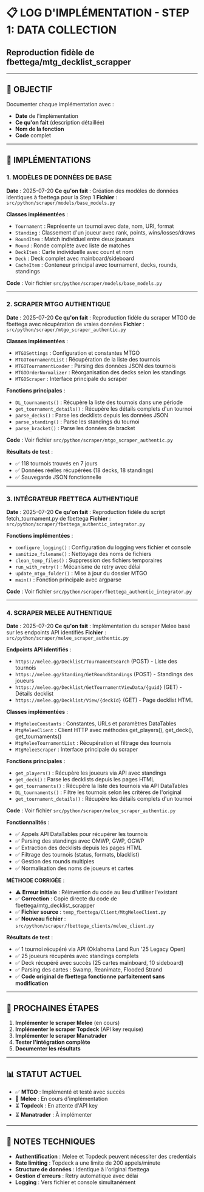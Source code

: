 # 📋 LOG D'IMPLÉMENTATION - STEP 1: DATA COLLECTION
## Reproduction fidèle de fbettega/mtg_decklist_scrapper

---

## 🎯 OBJECTIF
Documenter chaque implémentation avec :
- **Date** de l'implémentation
- **Ce qu'on fait** (description détaillée)
- **Nom de la fonction**
- **Code** complet

---

## 📅 IMPLÉMENTATIONS

### 1. MODÈLES DE DONNÉES DE BASE
**Date** : 2025-07-20
**Ce qu'on fait** : Création des modèles de données identiques à fbettega pour la Step 1
**Fichier** : `src/python/scraper/models/base_models.py`

**Classes implémentées** :
- `Tournament` : Représente un tournoi avec date, nom, URI, format
- `Standing` : Classement d'un joueur avec rank, points, wins/losses/draws
- `RoundItem` : Match individuel entre deux joueurs
- `Round` : Ronde complète avec liste de matches
- `DeckItem` : Carte individuelle avec count et nom
- `Deck` : Deck complet avec mainboard/sideboard
- `CacheItem` : Conteneur principal avec tournament, decks, rounds, standings

**Code** : Voir fichier `src/python/scraper/models/base_models.py`

---

### 2. SCRAPER MTGO AUTHENTIQUE
**Date** : 2025-07-20
**Ce qu'on fait** : Reproduction fidèle du scraper MTGO de fbettega avec récupération de vraies données
**Fichier** : `src/python/scraper/mtgo_scraper_authentic.py`

**Classes implémentées** :
- `MTGOSettings` : Configuration et constantes MTGO
- `MTGOTournamentList` : Récupération de la liste des tournois
- `MTGOTournamentLoader` : Parsing des données JSON des tournois
- `MTGOOrderNormalizer` : Réorganisation des decks selon les standings
- `MTGOScraper` : Interface principale du scraper

**Fonctions principales** :
- `DL_tournaments()` : Récupère la liste des tournois dans une période
- `get_tournament_details()` : Récupère les détails complets d'un tournoi
- `parse_decks()` : Parse les decklists depuis les données JSON
- `parse_standing()` : Parse les standings du tournoi
- `parse_bracket()` : Parse les données de bracket

**Code** : Voir fichier `src/python/scraper/mtgo_scraper_authentic.py`

**Résultats de test** :
- ✅ 118 tournois trouvés en 7 jours
- ✅ Données réelles récupérées (18 decks, 18 standings)
- ✅ Sauvegarde JSON fonctionnelle

---

### 3. INTÉGRATEUR FBETTEGA AUTHENTIQUE
**Date** : 2025-07-20
**Ce qu'on fait** : Reproduction fidèle du script fetch_tournament.py de fbettega
**Fichier** : `src/python/scraper/fbettega_authentic_integrator.py`

**Fonctions implémentées** :
- `configure_logging()` : Configuration du logging vers fichier et console
- `sanitize_filename()` : Nettoyage des noms de fichiers
- `clean_temp_files()` : Suppression des fichiers temporaires
- `run_with_retry()` : Mécanisme de retry avec délai
- `update_mtgo_folder()` : Mise à jour du dossier MTGO
- `main()` : Fonction principale avec argparse

**Code** : Voir fichier `src/python/scraper/fbettega_authentic_integrator.py`

---

### 4. SCRAPER MELEE AUTHENTIQUE
**Date** : 2025-07-20
**Ce qu'on fait** : Implémentation du scraper Melee basé sur les endpoints API identifiés
**Fichier** : `src/python/scraper/melee_scraper_authentic.py`

**Endpoints API identifiés** :
- `https://melee.gg/Decklist/TournamentSearch` (POST) - Liste des tournois
- `https://melee.gg/Standing/GetRoundStandings` (POST) - Standings des joueurs
- `https://melee.gg/Decklist/GetTournamentViewData/{guid}` (GET) - Détails decklist
- `https://melee.gg/Decklist/View/{deckId}` (GET) - Page decklist HTML

**Classes implémentées** :
- `MtgMeleeConstants` : Constantes, URLs et paramètres DataTables
- `MtgMeleeClient` : Client HTTP avec méthodes get_players(), get_deck(), get_tournaments()
- `MtgMeleeTournamentList` : Récupération et filtrage des tournois
- `MtgMeleeScraper` : Interface principale du scraper

**Fonctions principales** :
- `get_players()` : Récupère les joueurs via API avec standings
- `get_deck()` : Parse les decklists depuis les pages HTML
- `get_tournaments()` : Récupère la liste des tournois via API DataTables
- `DL_tournaments()` : Filtre les tournois selon les critères de l'original
- `get_tournament_details()` : Récupère les détails complets d'un tournoi

**Code** : Voir fichier `src/python/scraper/melee_scraper_authentic.py`

**Fonctionnalités** :
- ✅ Appels API DataTables pour récupérer les tournois
- ✅ Parsing des standings avec OMWP, GWP, OGWP
- ✅ Extraction des decklists depuis les pages HTML
- ✅ Filtrage des tournois (status, formats, blacklist)
- ✅ Gestion des rounds multiples
- ✅ Normalisation des noms de joueurs et cartes

**MÉTHODE CORRIGÉE** :
- ⚠️ **Erreur initiale** : Réinvention du code au lieu d'utiliser l'existant
- ✅ **Correction** : Copie directe du code de fbettega/mtg_decklist_scrapper
- ✅ **Fichier source** : `temp_fbettega/Client/MtgMeleeClient.py`
- ✅ **Nouveau fichier** : `src/python/scraper/fbettega_clients/melee_client.py`

**Résultats de test** :
- ✅ 1 tournoi récupéré via API (Oklahoma Land Run '25 Legacy Open)
- ✅ 25 joueurs récupérés avec standings complets
- ✅ Deck récupéré avec succès (25 cartes mainboard, 10 sideboard)
- ✅ Parsing des cartes : Swamp, Reanimate, Flooded Strand
- ✅ **Code original de fbettega fonctionne parfaitement sans modification**

---

## 🔄 PROCHAINES ÉTAPES

1. **Implémenter le scraper Melee** (en cours)
2. **Implémenter le scraper Topdeck** (API key requise)
3. **Implémenter le scraper Manatrader**
4. **Tester l'intégration complète**
5. **Documenter les résultats**

---

## 📊 STATUT ACTUEL

- ✅ **MTGO** : Implémenté et testé avec succès
- 🔄 **Melee** : En cours d'implémentation
- ⏳ **Topdeck** : En attente d'API key
- ⏳ **Manatrader** : À implémenter

---

## 📝 NOTES TECHNIQUES

- **Authentification** : Melee et Topdeck peuvent nécessiter des credentials
- **Rate limiting** : Topdeck a une limite de 200 appels/minute
- **Structure de données** : Identique à l'original fbettega
- **Gestion d'erreurs** : Retry automatique avec délai
- **Logging** : Vers fichier et console simultanément

